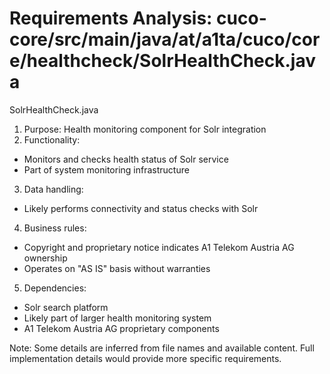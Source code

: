 # Requirements Analysis: cuco-core/src/main/java/at/a1ta/cuco/core/healthcheck/SolrHealthCheck.java

SolrHealthCheck.java
1. Purpose: Health monitoring component for Solr integration
2. Functionality:
- Monitors and checks health status of Solr service
- Part of system monitoring infrastructure
3. Data handling:
- Likely performs connectivity and status checks with Solr
4. Business rules:
- Copyright and proprietary notice indicates A1 Telekom Austria AG ownership
- Operates on "AS IS" basis without warranties
5. Dependencies:
- Solr search platform
- Likely part of larger health monitoring system
- A1 Telekom Austria AG proprietary components

Note: Some details are inferred from file names and available content. Full implementation details would provide more specific requirements.